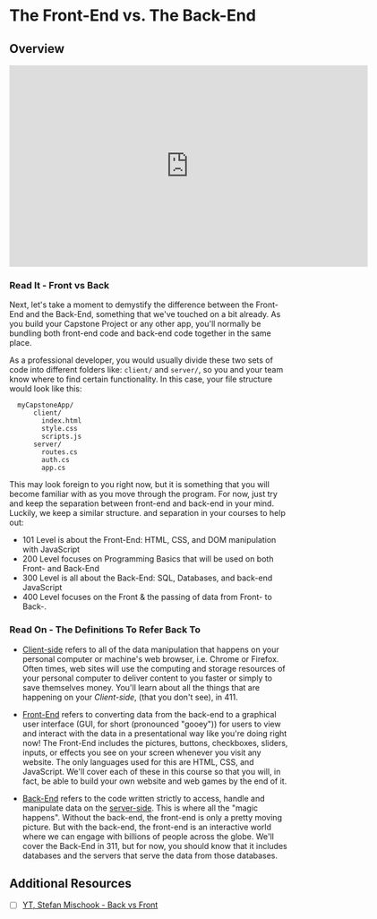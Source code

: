 # The Front-End vs. The Back-End

## Overview

<!-- 101 - Front vs Back -  -->
<iframe src="https://player.vimeo.com/video/387541109" width="640" height="360" frameborder="0" allow="autoplay; fullscreen" allowfullscreen></iframe>

### Read It - Front vs Back

Next, let's take a moment to demystify the difference between the Front-End and the Back-End, something that we've touched on a bit already. As you build your Capstone Project or any other app, you'll normally be bundling both front-end code and back-end code together in the same place.

As a professional developer, you would usually divide these two sets of code into different folders like:  `client/` and `server/`, so you and your team know where to find certain functionality. In this case, your file structure would look like this:

```console
  myCapstoneApp/
      client/
        index.html
        style.css
        scripts.js
      server/
        routes.cs
        auth.cs
        app.cs
```

This may look foreign to you right now, but it is something that you will become familiar with as you move through the program. For now, just try and keep the separation between front-end and back-end in your mind. Luckily, we keep a similar structure. and separation in your courses to help out:

  * 101 Level is about the Front-End: HTML, CSS, and DOM manipulation with JavaScript
  * 200 Level focuses on Programming Basics that will be used on both Front- and Back-End
  * 300 Level is all about the Back-End: SQL, Databases, and back-end JavaScript
  * 400 Level focuses on the Front & the passing of data from Front- to Back-.

### Read On - The Definitions To Refer Back To

* [Client-side](https://www.sqa.org.uk/e-learning/ClientSide01CD/page_18.htm) refers to all of the data manipulation that happens on your personal computer or machine's web browser, i.e. Chrome or Firefox. Often times, web sites will use the computing and storage resources of your personal computer to deliver content to you faster or simply to save themselves money. You'll learn about all the things that are happening on your *Client-side*, (that you don't see), in 411.

* [Front-End](https://en.wikipedia.org/wiki/Front-end_web_development) refers to converting data from the back-end to a graphical user interface (GUI, for short (pronounced "gooey")) for users to view and interact with the data in a presentational way like you're doing right now! The Front-End includes the pictures, buttons, checkboxes, sliders, inputs, or effects you see on your screen whenever you visit any website. The only languages used for this are HTML, CSS, and JavaScript. We'll cover each of these in this course so that you will, in fact, be able to build your own website and web games by the end of it.

* [Back-End](https://en.wikipedia.org/wiki/Front_and_back_ends) refers to the code written strictly to access, handle and manipulate data on the [server-side](https://en.wikipedia.org/wiki/Server-side_scripting). This is where all the "magic happens". Without the back-end, the front-end is only a pretty moving picture. But with the back-end, the front-end is an interactive world where we can engage with billions of people across the globe. We'll cover the Back-End in 311, but for now, you should know that it includes databases and the servers that serve the data from those databases.

## Additional Resources

- [ ] [YT, Stefan Mischook - Back vs Front](https://www.youtube.com/embed/1SwWo0wHx6Q)
